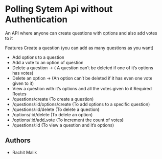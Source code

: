 
# Polling Sytem Api without Authentication

An API where anyone can create questions with options and also add votes to it

 Features
 Create a question (you can add as many questions as you want)
- Add options to a question
- Add a vote to an option of question
- Delete a question → ( A question can’t be deleted if one of it’s options has votes)
- Delete an option → (An option can’t be deleted if it has even one vote given to it)
- View a question with it’s options and all the votes given to it
 Required Routes
- /questions/create (To create a question)
- /questions/:id/options/create (To add options to a specific question)
- /questions/:id/delete (To delete a question)
- /options/:id/delete (To delete an option)
- /options/:id/add_vote (To increment the count of votes)
- /questions/:id (To view a question and it’s options)


## Authors

- Rachit Malik

